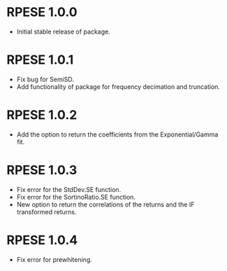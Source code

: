 # RPESE 1.0.0
* Initial stable release of package.

# RPESE 1.0.1
* Fix bug for SemiSD.
* Add functionality of package for frequency decimation and truncation.

# RPESE 1.0.2
* Add the option to return the coefficients from the Exponential/Gamma fit.

# RPESE 1.0.3
* Fix error for the StdDev.SE function.
* Fix error for the SortinoRatio.SE function.
* New option to return the correlations of the returns and the IF transformed returns.

# RPESE 1.0.4
* Fix error for prewhitening.

